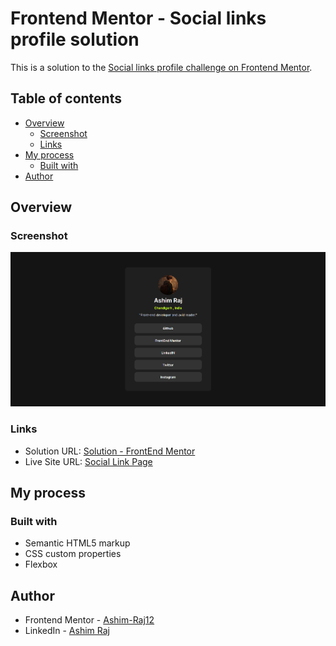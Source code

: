 # Frontend Mentor - Social links profile solution

This is a solution to the [Social links profile challenge on Frontend Mentor](https://www.frontendmentor.io/challenges/social-links-profile-UG32l9m6dQ).

## Table of contents

- [Overview](#overview)
  - [Screenshot](#screenshot)
  - [Links](#links)
- [My process](#my-process)
  - [Built with](#built-with)
- [Author](#author)



## Overview


### Screenshot

![](/Screenshot.png)

### Links

- Solution URL: [Solution - FrontEnd Mentor](https://www.frontendmentor.io/solutions/social-links-page-solution-using-html-and-css-flex-box-XCrwazTjy4)
- Live Site URL: [Social Link Page](https://social-links-ashim.netlify.app/)

## My process

### Built with

- Semantic HTML5 markup
- CSS custom properties
- Flexbox


## Author

- Frontend Mentor - [Ashim-Raj12](https://www.frontendmentor.io/profile/Ashim-Raj12)
- LinkedIn - [Ashim Raj](https://www.linkedin.com/in/ashim-raj-26074334b/)
